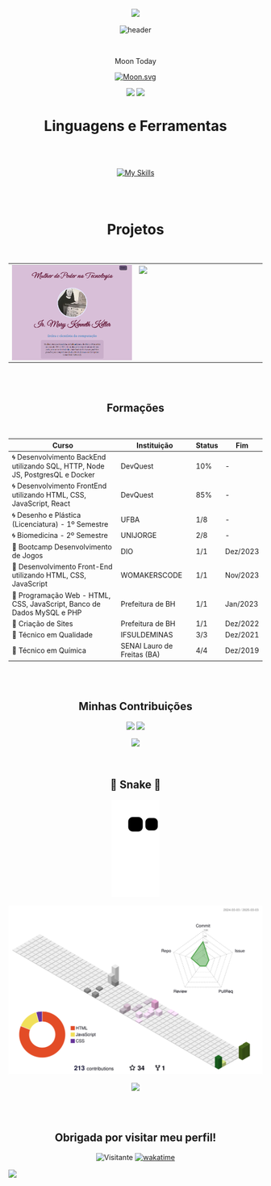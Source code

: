 <!-- START_SECTION:waka -->
<!-- END_SECTION:waka -->

<br>

<div align="center">
    <img src="https://readme-typing-svg.herokuapp.com/?font=Righteous&size=50&center=true&vCenter=true&width=500&height=70&duration=4000&color=BF97BF&lines=Olá!+👋+;+Sou+Flávia+Oliveira!;" />
</div>

<div align="center">

<!--  ![header](https://capsule-render.vercel.app/api?type=waving&color=50:FFF0F5,50:BF97BF&height=300&section=header&text=Flávia%20Oliveira&fontSize=90&desc=DESENVOLVEDORA%20FRONT-END,%20GAME%20DESIGNER%20E%20TÉCNICA%20EM%20QUÍMICA&animation=fadeIn&fontColor=FFFFFF&fontAlignY=30) -->

  ![header](https://capsule-render.vercel.app/api?type=waving&color=50:FFF0F5,50:BF97BF&height=150&section=header&text=DESENVOLVEDORA%20FRONT-END&animation=fadeIn&fontColor=FFFFFF&fontAlignY=30&fontSize=35)

</div>
<!--
> [!IMPORTANT]
> Retornando após recuperação de saúde!!! 

<h6 align="left">  jul-2024

  <br><br>


<a href="https://flaviacoliv.github.io/PortfolioByFlavia/" target="_blank"><img align="center" src="https://user-images.githubusercontent.com/112573582/220430420-fe3f1d05-23ad-4d10-bf36-177dc044d6c4.jpeg"></a>
<br><br>

<h4 align="center">
  Em Transição de Carreira </h4>
-->

<br>
<div align="center">

<!--
<table width="100%" align="center">
<tr>
<td valign="center" width="50%">
<div align="center"> -->

<p>Moon Today</p>

  <!-- real time -->
[![Moon.svg](https://moon-svg.minung.dev/moon.svg?size=100&theme=basic&rotate=173)](https://moon-svg.minung.dev)

<a href="https://www.linkedin.com/in/flavia-oliveira-dev/" target="_blank"><img src="https://img.shields.io/badge/-LinkedIn-%230077B5?style=for-the-badge&logo=linkedin&logoColor=white" target="_blank"></a>
<a href="mailto:flaviacoliv@gmail.com" target="_blank"><img src="https://img.shields.io/badge/Gmail-333333?style=for-the-badge&logo=gmail&logoColor=red" target="_blank"></a>
<!--<a href="https://www.linkedin.com/in/flaviacoliv/" target="_blank"><img src="https://img.shields.io/badge/-LinkedIn-%230077B5?style=for-the-badge&logo=linkedin&logoColor=white" target="_blank"></a>
</div>
 </td>

<td valign="center" width="50%">
<div align="center">
<img src="./src/video/FANTASY.gif" alt="">
</div>
</td>
</tr>
</table>
-->
<div align="center">
<h1>Linguagens e Ferramentas</h1> 
  <br>
  <br>
    
  [![My Skills](https://skillicons.dev/icons?i=html,css,js,python,react,nodejs,typescript,cs,unity,figma,blender,git,github,php,mysql,autocad,notion,vscode&perline=18&theme=light)](https://github.com/flaviacoliv)

  <br>
  <br>
</div>

<div align="center">
<h1>Projetos</h1> 

<br>
<table width="1800" align="center">
<tr>
<td valign="top" width="50%">
<a href="https://github.com/FlaviaColiv/MulherImportanteTec" target="_blank"><img align="center" src="https://github.com/FlaviaColiv/MulherImportanteTec/blob/main/assets/images/Captura%20de%20tela%202023-11-23%20103602.png"></a> 
</td>
<td valign="top" width="50%">
  <a href="https://github.com/FlaviaColiv/Projeto-Mario-BROS--DEVQUEST" target="_blank"><img align="center" src="https://user-images.githubusercontent.com/112573582/220513101-bbee8805-16e4-473f-bb73-d93af85d639e.png"></a>
</td>
</tr>
</table>
<br><br>
</div>

<h2 align="center">Formações</h2> 
<br>

| Curso | Instituição | Status | Fim |
|-------|-------------|-----------|----|
|🌀 Desenvolvimento BackEnd utilizando SQL, HTTP, Node JS, PostgresQL e Docker | DevQuest | 10% | - |
|🌀 Desenvolvimento FrontEnd utilizando HTML, CSS, JavaScript, React | DevQuest | 85% | - |
|🌀 Desenho e Plástica (Licenciatura) - 1º Semestre | UFBA | 1/8 | - |
|🌀 Biomedicina - 2º Semestre | UNIJORGE | 2/8 | - |
|🌟 Bootcamp Desenvolvimento de Jogos | DIO | 1/1 | Dez/2023 |
|🌟 Desenvolvimento Front-End utilizando HTML, CSS, JavaScript | WOMAKERSCODE | 1/1 | Nov/2023 |
|🌟 Programação Web - HTML, CSS, JavaScript, Banco de Dados MySQL e PHP | Prefeitura de BH | 1/1 | Jan/2023 |
|🌟 Criação de Sites | Prefeitura de BH | 1/1 | Dez/2022 |
|🌟 Técnico em Qualidade | IFSULDEMINAS | 3/3 | Dez/2021 |
|🌟 Técnico em Química | SENAI Lauro de Freitas (BA) | 4/4 | Dez/2019 |

<!--
|❄️ Licenciatura em Química - 7° Semestre | Estácio | Trancada | - |
|🌀 Game Design | EBAC | Andamento | - |
|☄️ Start GameDev | CrieSeusJogos.com.br | Andamento | - |
-->
<br><br>

<div align="center" >
  <h2>Minhas Contribuições</h2>
  <a href="https://github.com/FlaviaColiv">
  <img height="150em" src="https://github-readme-stats.vercel.app/api?username=FlaviaColiv&show_icons=true&theme=transparent&rank_icon=percentile&title_color=BF97BF&icon_color=7a4448&text_color=725a72"/></a>
  <a href="https://github-readme-stats.vercel.app/api/top-langs/?username=FlaviaColiv&layout=compact&langs_count=6&theme=transparent" target="_blank"><img height="150em" src="https://github-readme-stats.vercel.app/api/top-langs/?username=FlaviaColiv&layout=compact&langs_count=6&theme=transparent&title_color=BF97BF&text_color=725a72"/></a>
    
 [![](https://github-readme-stats.vercel.app/api/wakatime?username=FlaviaColiv&show_icons=true&title_color=BF97BF&text_color=725a72&theme=transparent)](https://wakatime.com/@FlaviaColiv)

</div>

<div align="center" height="25px">  
<br>
  <h2> 🐍 Snake 🐍 </h2>
  
![](https://github.com/FlaviaColiv/FlaviaColiv/blob/output/github-contribution-grid-snake.svg)
  
  ![3D](./profile-3d-contrib/profile-south-season-animate.svg) <!-- Site de Origem: https://github.com/yoshi389111/github-profile-3d-contrib -->

  ![](https://raw.githubusercontent.com/FlaviaColiv/FlaviaColiv/master/images/wakatime_weekly_language_stats.svg)

<!-- <img src="./src/video/FlaviaColiv-2023.stl" alt="">

<video src="./src/video/FlaviaColiv-2023.stl"></video> -->
  
</div>
<br><br>

<h2 align="center"> Obrigada por visitar meu perfil! </h2>

<div>
 
 ![Visitante](https://visitor-badge.laobi.icu/badge?page_id=FlaviaColiv.id) [![wakatime](https://wakatime.com/badge/user/018c56ec-373b-48e7-979b-12c57ebbc250.svg)](https://wakatime.com/@018c56ec-373b-48e7-979b-12c57ebbc250)
</div>

</div>

<a href="https://flaviacoliv.github.io/PortfolioByFlavia" target="_blank"><img align="center" src="https://user-images.githubusercontent.com/112573582/220762560-f8088888-c788-4615-8774-fdab3438fe8d.gif"></a>

